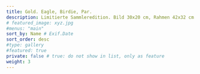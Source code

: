 ```yaml
---
title: Gold. Eagle, Birdie, Par.
description: Limitierte Sammleredition. Bild 30x20 cm, Rahmen 42x32 cm.
# featured_image: xyz.jpg
#menus: "main"
sort_by: Name # Exif.Date
sort_order: desc
#type: gallery
#featured: true
private: false # true: do not show in list, only as feature
weight: 3
---
```

